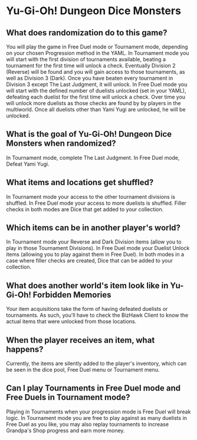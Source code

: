 
# Yu-Gi-Oh! Dungeon Dice Monsters

## What does randomization do to this game?

You will play the game in Free Duel mode or Tournament mode, depending on your chosen Progression method in the YAML.
In Tournament mode you will start with the first division of tournaments available, beating a tournament for the first time
will unlock a check. Eventually Division 2 (Reverse) will be found and you will gain access to those tournaments, as well as
Division 3 (Dark). Once you have beaten every tournament in Division 3 except The Last Judgment, it will unlock.
In Free Duel mode you will start with the defined number of duelists unlocked (set in your YAML),
defeating each duelist for the first time will unlock a check. Over time you will unlock more duelists as those checks are found by
by players in the multiworld. Once all duelists other than Yami Yugi are unlocked, he will be unlocked.

## What is the goal of Yu-Gi-Oh! Dungeon Dice Monsters when randomized?

In Tournament mode, complete The Last Judgment.
In Free Duel mode, Defeat Yami Yugi.

## What items and locations get shuffled?

In Tournament mode your access to the other tournament divisions is shuffled.
In Free Duel mode your access to more duelists is shuffled.
Filler checks in both modes are Dice that get added to your collection.

## Which items can be in another player's world?

In Tournament mode your Reverse and Dark Division items (allow you to play in those Tournament Divisions).
In Free Duel mode your Duelist Unlock items (allowing you to play against them in Free Duel).
In both modes in a case where filler checks are created, Dice that can be added to your collection.

## What does another world's item look like in Yu-Gi-Oh! Forbidden Memories

Your item acquisitions take the form of having defeated duelists or tournaments. As such,
you'll have to check the BizHawk Client to know the actual items that were unlocked from those locations.

## When the player receives an item, what happens?

Currently, the items are silently added to the player's inventory, which can be seen in the dice pool, Free Duel menu or Tournament menu.

## Can I play Tournaments in Free Duel mode and Free Duels in Tournament mode?

Playing in Tournaments when your progression mode is Free Duel will break logic.
In Tournament mode you are free to play against as many duelists in Free Duel as you like,
you may also replay tournaments to increase Grandpa's Shop progress and earn more money.